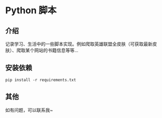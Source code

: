 # Python 脚本

## 介绍

记录学习、生活中的一些脚本实现。例如爬取英雄联盟全皮肤（可获取最新皮肤）、爬取某个网站的书籍信息等等...

## 安装依赖

```pip install -r requirements.txt```

## 其他

如有问题，可以联系我~


